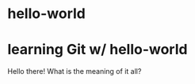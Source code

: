 # hello-world
learning Git w/ hello-world
==============================

Hello there! What is the meaning of it all?
